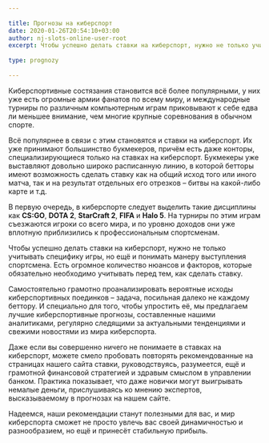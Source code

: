 ```yaml
---
 
title: Прогнозы на киберспорт
date: 2020-01-26T20:54:10+03:00
author: nj-slots-online-user-root
excerpt: Чтобы успешно делать ставки на киберспорт, нужно не только учитывать специфику игры, но ещё и понимать манеру выступления спортсмена...
 
type: prognozy
 
---
```

Киберспортивные состязания становится всё более популярными, у них уже есть огромные армии фанатов по всему миру, и международные турниры по различным компьютерным играм приковывают к себе едва ли меньшее внимание, чем многие крупные соревнования в обычном спорте.

Всё популярнее в связи с этим становятся и ставки на киберспорт. Их уже принимают большинство букмекеров, причём есть даже конторы, специализирующиеся только на ставках на киберспорт. Букмекеры уже выставляют довольно широко расписанную линию, в которой бетторы имеют возможность сделать ставку как на общий исход того или иного матча, так и на результат отдельных его отрезков – битвы на какой-либо карте и т.д.

В первую очередь, в киберспорте следует выделить такие дисциплины как **CS:GO**, **DOTA 2**, **StarCraft 2**, **FIFA** и **Halo 5**. На турниры по этим играм съезжаются игроки со всего мира, и по уровню доходов они уже вплотную приблизились к профессиональным спортсменам.

Чтобы успешно делать ставки на киберспорт, нужно не только учитывать специфику игры, но ещё и понимать манеру выступления спортсмена. Есть огромное количество нюансов и факторов, которые обязательно необходимо учитывать перед тем, как сделать ставку.

Самостоятельно грамотно проанализировать вероятные исходы киберспортивных поединков – задача, посильная далеко не каждому беттору. И специально для того, чтобы упростить её, мы предлагаем лучшие киберспортивные прогнозы, составленные нашими аналитиками, регулярно следящими за актуальными тенденциями и свежими новостями из мира киберспорта.

Даже если вы совершенно ничего не понимаете в ставках на киберспорт, можете смело пробовать повторять рекомендованные на страницах нашего сайта ставки, руководствуясь, разумеется, ещё и грамотной финансовой стратегией и здравым смыслом в управлении банком. Практика показывает, что даже новички могут выигрывать немалые деньги, прислушиваясь ко мнению экспертов, высказываемому в прогнозах на нашем сайте.

Надеемся, наши рекомендации станут полезными для вас, и мир киберспорта сможет не просто увлечь вас своей динамичностью и разнообразием, но ещё и принесёт стабильную прибыль.